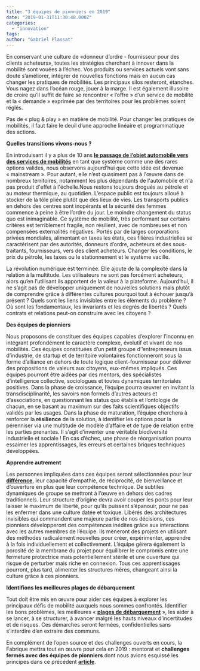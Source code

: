 ```yaml
---
title: "3 équipes de pionniers en 2019"
date: "2019-01-31T11:30:48.000Z"
categories: 
  - "innovation"
tags: 
author: "Gabriel Plassat"
---
```


En conservant une culture de «donneur d’ordre - fournisseur pour des clients acheteurs», toutes les stratégies cherchant à innover dans la mobilité sont vouées à l’échec. Vos produits ou services actuels vont sans doute s’améliorer, intégrer de nouvelles fonctions mais en aucun cas changer les pratiques de mobilités. Les principaux silos resteront, étanches. Vous nagez dans l’océan rouge, jouer à la marge. Il est également illusoire de croire qu’il suffit de faire se rencontrer « l’offre » d’un service de mobilité et la « demande » exprimée par des territoires pour les problèmes soient réglés.

Pas de « plug & play » en matière de mobilité. Pour changer les pratiques de mobilités, il faut faire le deuil d’une approche linéaire et programmatique des actions.

**Quelles transitions vivons-nous ?**

En introduisant il y a plus de 10 ans [**le passage de l’objet automobile vers des services de mobilités**](https://transportsdufutur.ademe.fr/2009/11/le-passage-de-lobjet-vehicule-aux-services-de-mobilite-une-chance.html) en tant que système comme une des rares options valides, nous observons aujourd’hui que cette idée est devenue « mainstream ». Pour autant, elle n’est quasiment pas à l'œuvre dans de nombreux territoires, notamment les plus dépendants de l'automobile et n'a pas produit d'effet à l'échelle.Nous restons toujours drogués au pétrole et au moteur thermique, au quotidien. L’espace public est toujours alloué à stocker de la tôle pliée plutôt que des lieux de vies. Les transports publics en dehors des centres sont inopérants et la sécurité des femmes commence à peine à être l’ordre du jour. Le moindre changement du status quo est inimaginable. Ce système de mobilité, très performant sur certains critères est terriblement fragile, non résilient, avec de nombreuses et non compensées externalités négatives. Portés par de larges corporations privées mondiales, alimentant en taxes les états, ces filières industrielles se caractérisent par des autorités, donneurs d’ordre, acheteurs et des sous-traitants, fournisseurs, vers des client acheteurs. Changer les conditions, le prix du pétrole, les taxes ou le stationnement et le système vacille.

La révolution numérique est terminée. Elle ajoute de la complexité dans la relation à la multitude. Les utilisateurs ne sont pas forcément acheteurs, alors qu’en l’utilisant ils apportent de la valeur à la plateforme. Aujourd’hui, il ne s’agit pas de développer uniquement de nouvelles solutions mais plutôt de comprendre grâce à différentes cultures pourquoi tout à échouer jusqu’à présent ? Quels sont les liens invisibles entre les éléments du problème ? Où sont les fondamentaux, les invariants et les degrés de libertés ? Quels contrats et relations peut-on construire avec les citoyens ?

**Des équipes de pionniers**

Nous proposons de constituer des équipes capables d’explorer l’inconnu en intégrant profondément le caractère complexe, évolutif et vivant de nos mobilités. Ces équipes constituées d’un petit groupe d’’entrepreneurs issus d’industrie, de startup et de territoire volontaires fonctionneront sous la forme d’alliance en dehors de toute logique client-fournisseur pour délivrer des propositions de valeurs aux citoyens, eux-mêmes impliqués. Ces équipes pourront être aidées par des mentors, des spécialistes d’intelligence collective, sociologues et toutes dynamiques territoriales positives. Dans la phase de croissance, l’équipe pourra œuvrer en invitant la transdisciplinarité, les savoirs non formels d’autres acteurs et d’associations, en questionnant les status quo établis et l’ontologie de chacun, en se basant au maximum sur des faits scientifiques objectifs validés par les usages. Dans la phase de maturation, l’équipe cherchera à renforcer la **résilience** de la solution, à identifier les options pour la pérenniser via une multitude de modèle d’affaire et de type de relation entre les parties prenantes. Il s’agit d’inventer une véritable biodiversité industrielle et sociale ! En cas d’échec, une phase de réorganisation pourra essaimer les apprentissages, les erreurs et certaines briques techniques développées.

**Apprendre autrement**

Les personnes impliquées dans ces équipes seront sélectionnées pour leur **[différence](http://wiki.lafabriquedesmobilites.fr/wiki/Se_pr%C3%A9senter_au_r%C3%A9seau)**, leur capacité d’empathie, de réciprocité, de bienveillance et d’ouverture en plus que leur compétence technique. De subtiles dynamiques de groupe se mettront à l’œuvre en dehors des cadres traditionnels. Leur structure d’origine devra avoir couper les ponts pour leur laisser le maximum de liberté, pour qu’ils puissent s’épanouir, pour ne pas les enfermer dans une culture datée et toxique. Libérés des architectures invisibles qui commandent une majeure partie de nos décisions, ces pionniers développeront des compétences inédites grâce aux interactions avec les autres membres de l’équipe. Ils mèneront des projets en utilisant des méthodes radicalement nouvelles pour créer, expérimenter, apprendre à la fois individuellement et collectivement. L’équipe gérera également la porosité de la membrane du projet pour équilibrer le compromis entre une fermeture protectrice mais potentiellement stérile et une ouverture qui risque de perturber mais riche en connexion. Tous ces apprentissages pourront, plus tard, alimenter les structures mères, changeant ainsi la culture grâce à ces pionniers.

**Identifions les meilleures plages de débarquement**

Tout doit être mis en œuvre pour aider ces équipes à explorer les principaux défis de mobilité auxquels nous sommes confrontés. Identifier les bons problèmes, les meilleures « [**plages de débarquement**](https://15marches.fr/business/crossing-the-chasm) », les aider à se lancer, à se structurer, à avancer malgré les hauts niveaux d’incertitudes et de risques. Ces démarches seront fermées, confidentielles sans s’interdire d’en extraire des communs.

En complément de l’open source et des challenges ouverts en cours, la Fabrique mettra tout en œuvre pour cela en 2019 : mentorat et **challenges fermés avec des équipes de pionniers** dont nous avions esquissé les principes dans ce précédent [**article**](http://lafabriquedesmobilites.fr/articles/18-mois-temps-mort-de-linnovation/).
